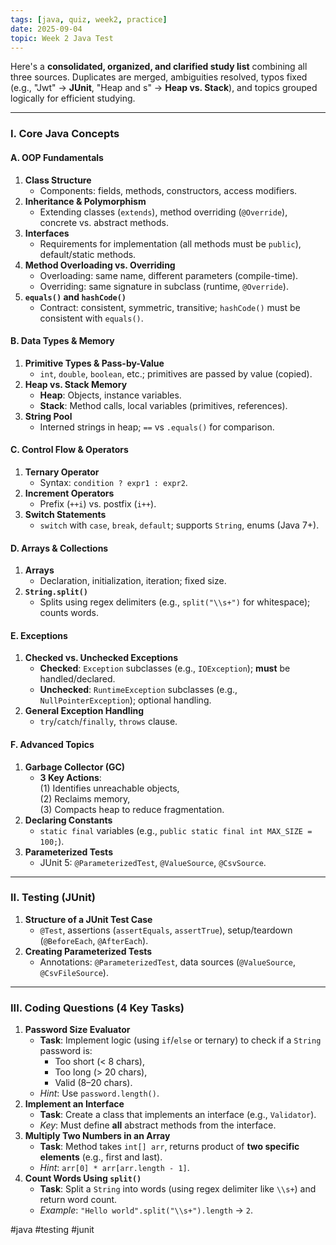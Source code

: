 ```yaml
---
tags: [java, quiz, week2, practice]
date: 2025-09-04
topic: Week 2 Java Test
---
```



Here's a **consolidated, organized, and clarified study list** combining all three sources. Duplicates are merged, ambiguities resolved, typos fixed (e.g., "Jwt" → **JUnit**, "Heap and s" → **Heap vs. Stack**), and topics grouped logically for efficient studying.  

---

### **I. Core Java Concepts**  
#### **A. OOP Fundamentals**  
1. **Class Structure**  
   - Components: fields, methods, constructors, access modifiers.  
2. **Inheritance & Polymorphism**  
   - Extending classes (`extends`), method overriding (`@Override`), concrete vs. abstract methods.  
3. **Interfaces**  
   - Requirements for implementation (all methods must be `public`), default/static methods.  
4. **Method Overloading vs. Overriding**  
   - Overloading: same name, different parameters (compile-time).  
   - Overriding: same signature in subclass (runtime, `@Override`).  
5. **`equals()` and `hashCode()`**  
   - Contract: consistent, symmetric, transitive; `hashCode()` must be consistent with `equals()`.  

#### **B. Data Types & Memory**  
1. **Primitive Types & Pass-by-Value**  
   - `int`, `double`, `boolean`, etc.; primitives are passed by value (copied).  
2. **Heap vs. Stack Memory**  
   - **Heap**: Objects, instance variables.  
   - **Stack**: Method calls, local variables (primitives, references).  
3. **String Pool**  
   - Interned strings in heap; `==` vs `.equals()` for comparison.  

#### **C. Control Flow & Operators**  
1. **Ternary Operator**  
   - Syntax: `condition ? expr1 : expr2`.  
2. **Increment Operators**  
   - Prefix (`++i`) vs. postfix (`i++`).  
3. **Switch Statements**  
   - `switch` with `case`, `break`, `default`; supports `String`, enums (Java 7+).  

#### **D. Arrays & Collections**  
1. **Arrays**  
   - Declaration, initialization, iteration; fixed size.  
2. **`String.split()`**  
   - Splits using regex delimiters (e.g., `split("\\s+")` for whitespace); counts words.  

#### **E. Exceptions**  
1. **Checked vs. Unchecked Exceptions**  
   - **Checked**: `Exception` subclasses (e.g., `IOException`); **must** be handled/declared.  
   - **Unchecked**: `RuntimeException` subclasses (e.g., `NullPointerException`); optional handling.  
2. **General Exception Handling**  
   - `try`/`catch`/`finally`, `throws` clause.  

#### **F. Advanced Topics**  
1. **Garbage Collector (GC)**  
   - **3 Key Actions**:  
     (1) Identifies unreachable objects,  
     (2) Reclaims memory,  
     (3) Compacts heap to reduce fragmentation.  
2. **Declaring Constants**  
   - `static final` variables (e.g., `public static final int MAX_SIZE = 100;`).  
3. **Parameterized Tests**  
   - JUnit 5: `@ParameterizedTest`, `@ValueSource`, `@CsvSource`.  

---

### **II. Testing (JUnit)**  
1. **Structure of a JUnit Test Case**  
   - `@Test`, assertions (`assertEquals`, `assertTrue`), setup/teardown (`@BeforeEach`, `@AfterEach`).  
2. **Creating Parameterized Tests**  
   - Annotations: `@ParameterizedTest`, data sources (`@ValueSource`, `@CsvFileSource`).  

---

### **III. Coding Questions (4 Key Tasks)**  
1. **Password Size Evaluator**  
   - **Task**: Implement logic (using `if`/`else` or ternary) to check if a `String` password is:  
     - Too short (< 8 chars),  
     - Too long (> 20 chars),  
     - Valid (8–20 chars).  
   - *Hint*: Use `password.length()`.  
2. **Implement an Interface**  
   - **Task**: Create a class that implements an interface (e.g., `Validator`).  
   - *Key*: Must define **all** abstract methods from the interface.  
3. **Multiply Two Numbers in an Array**  
   - **Task**: Method takes `int[] arr`, returns product of **two specific elements** (e.g., first and last).  
   - *Hint*: `arr[0] * arr[arr.length - 1]`.  
4. **Count Words Using `split()`**  
   - **Task**: Split a `String` into words (using regex delimiter like `\\s+`) and return word count.  
   - *Example*: `"Hello world".split("\\s+").length` → `2`.  

#java #testing #junit

